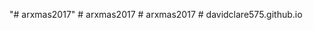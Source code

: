 "# arxmas2017" 
#   a r x m a s 2 0 1 7  
 #   a r x m a s 2 0 1 7  
 #   d a v i d c l a r e 5 7 5 . g i t h u b . i o  
 